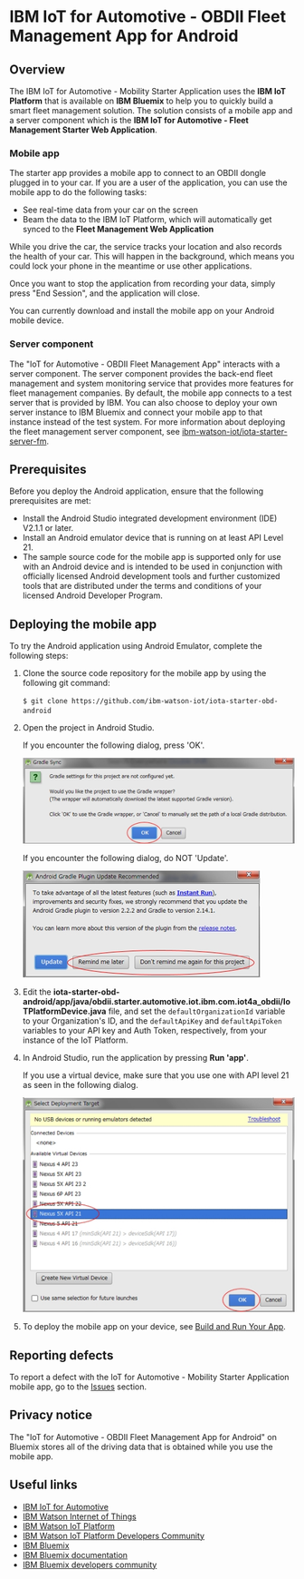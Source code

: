 # IBM IoT for Automotive - OBDII Fleet Management App for Android


## Overview
The IBM IoT for Automotive - Mobility Starter Application uses the **IBM IoT Platform** that is available on **IBM Bluemix** to help you to quickly build a smart fleet management solution. The solution consists of a mobile app and a server component which is the **IBM IoT for Automotive - Fleet Management Starter Web Application**.

### Mobile app
The starter app provides a mobile app to connect to an OBDII dongle plugged in to your car. If you are a user of the application, you can use the mobile app to do the following tasks:

- See real-time data from your car on the screen
- Beam the data to the IBM IoT Platform, which will automatically get synced to the **Fleet Management Web Application**

While you drive the car, the service tracks your location and also records the health of your car. This will happen in the background, which means you could lock your phone in the meantime or use other applications.

Once you want to stop the application from recording your data, simply press "End Session", and the application will close.

You can currently download and install the mobile app on your Android mobile device.

### Server component
The "IoT for Automotive - OBDII Fleet Management App" interacts with a server component. The server component provides the back-end fleet management and system monitoring service that provides more features for fleet management companies. By default, the mobile app connects to a test server that is provided by IBM. You can also choose to deploy your own server instance to IBM Bluemix and connect your mobile app to that instance instead of the test system. For more information about deploying the fleet management server component, see [ibm-watson-iot/iota-starter-server-fm](https://github.com/ibm-watson-iot/iota-starter-server-fm).


## Prerequisites

Before you deploy the Android application, ensure that the following prerequisites are met:

- Install the Android Studio integrated development environment (IDE) V2.1.1 or later.
- Install an Android emulator device that is running on at least API Level 21.
- The sample source code for the mobile app is supported only for use with an Android device and is intended to be used in conjunction with officially licensed Android development tools and further customized tools that are distributed under the terms and conditions of your licensed Android Developer Program.


## Deploying the mobile app

To try the Android application using Android Emulator, complete the following steps:

1. Clone the source code repository for the mobile app by using the following git command:    

    ```$ git clone https://github.com/ibm-watson-iot/iota-starter-obd-android```  

2. Open the project in Android Studio.

    If you encounter the following dialog, press 'OK'.    
     
    ![Gradle Sync Dialog](GradleSync.jpg)    
     
    If you encounter the following dialog, do NOT 'Update'.    
 
    ![Gradle Plugin Update Dialog](GradlePluginUpdate.jpg)    

3. Edit the **iota-starter-obd-android/app/java/obdii.starter.automotive.iot.ibm.com.iot4a_obdii/IoTPlatformDevice.java** file, and set the `defaultOrganizationId` variable to your Organization's ID, and the `defaultApiKey` and `defaultApiToken` variables to your API key and Auth Token, respectively, from your instance of the IoT Platform.

4. In Android Studio, run the application by pressing **Run 'app'**.

    If you use a virtual device, make sure that you use one with API level 21 as seen in the following dialog.

    ![Deployment Target](DeploymentTarget.jpg)

5. To deploy the mobile app on your device, see [Build and Run Your App](https://developer.android.com/studio/run/index.html).

## Reporting defects
To report a defect with the IoT for Automotive - Mobility Starter Application mobile app, go to the [Issues](https://github.com/ibm-watson-iot/iota-starter-obd-android/issues) section.

## Privacy notice
The "IoT for Automotive - OBDII Fleet Management App for Android" on Bluemix stores all of the driving data that is obtained while you use the mobile app.

## Useful links

- [IBM IoT for Automotive](http://www.ibm.com/internet-of-things/iot-industry/iot-automotive)
- [IBM Watson Internet of Things](http://www.ibm.com/internet-of-things/)  
- [IBM Watson IoT Platform](http://www.ibm.com/internet-of-things/iot-solutions/watson-iot-platform/)   
- [IBM Watson IoT Platform Developers Community](https://developer.ibm.com/iotplatform/)
- [IBM Bluemix](https://bluemix.net/)  
- [IBM Bluemix documentation](https://www.ng.bluemix.net/docs/)  
- [IBM Bluemix developers community](http://developer.ibm.com/bluemix) 

